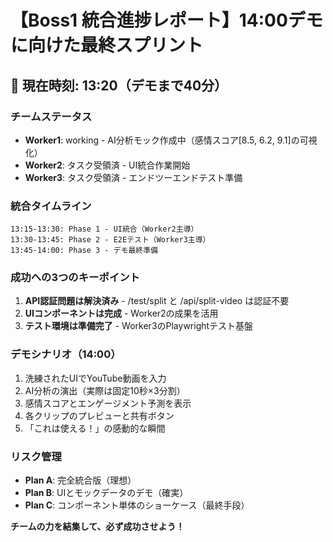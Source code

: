 # 【Boss1 統合進捗レポート】14:00デモに向けた最終スプリント

## 🚀 現在時刻: 13:20（デモまで40分）

### チームステータス
- **Worker1**: working - AI分析モック作成中（感情スコア[8.5, 6.2, 9.1]の可視化）
- **Worker2**: タスク受領済 - UI統合作業開始
- **Worker3**: タスク受領済 - エンドツーエンドテスト準備

### 統合タイムライン
```
13:15-13:30: Phase 1 - UI統合（Worker2主導）
13:30-13:45: Phase 2 - E2Eテスト（Worker3主導）  
13:45-14:00: Phase 3 - デモ最終準備
```

### 成功への3つのキーポイント
1. **API認証問題は解決済み** - /test/split と /api/split-video は認証不要
2. **UIコンポーネントは完成** - Worker2の成果を活用
3. **テスト環境は準備完了** - Worker3のPlaywrightテスト基盤

### デモシナリオ（14:00）
1. 洗練されたUIでYouTube動画を入力
2. AI分析の演出（実際は固定10秒×3分割）
3. 感情スコアとエンゲージメント予測を表示
4. 各クリップのプレビューと共有ボタン
5. 「これは使える！」の感動的な瞬間

### リスク管理
- **Plan A**: 完全統合版（理想）
- **Plan B**: UIとモックデータのデモ（確実）
- **Plan C**: コンポーネント単体のショーケース（最終手段）

**チームの力を結集して、必ず成功させよう！**